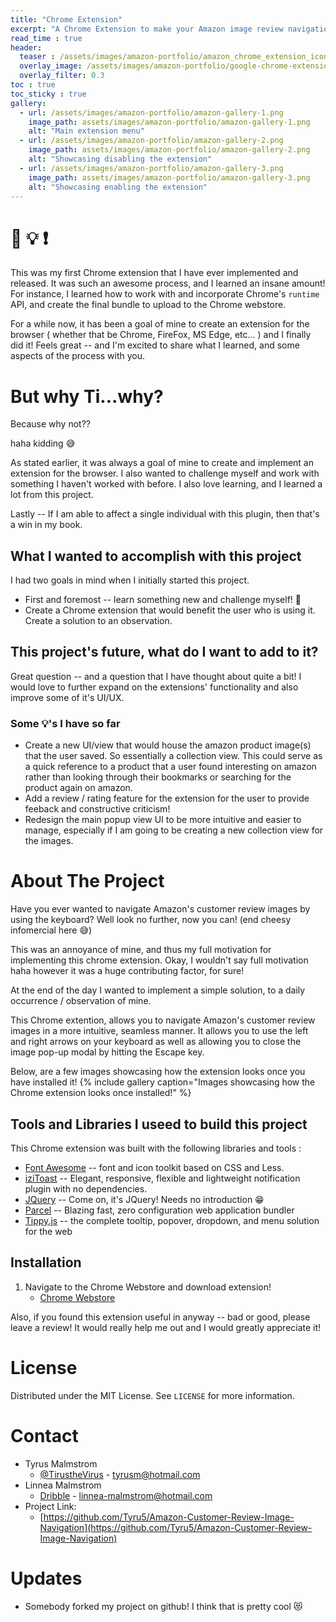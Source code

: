 ```yaml
---
title: "Chrome Extension"
excerpt: "A Chrome Extension to make your Amazon image review navigation more fluid."
read_time : true
header:
  teaser : /assets/images/amazon-portfolio/amazon_chrome_extension_icon_128x128.png
  overlay_image: /assets/images/amazon-portfolio/google-chrome-extensions.jpg
  overlay_filter: 0.3
toc : true
toc_sticky : true
gallery:
  - url: /assets/images/amazon-portfolio/amazon-gallery-1.png
    image_path: assets/images/amazon-portfolio/amazon-gallery-1.png
    alt: "Main extension menu"
  - url: /assets/images/amazon-portfolio/amazon-gallery-2.png
    image_path: assets/images/amazon-portfolio/amazon-gallery-2.png
    alt: "Showcasing disabling the extension"
  - url: /assets/images/amazon-portfolio/amazon-gallery-3.png
    image_path: assets/images/amazon-portfolio/amazon-gallery-3.png
    alt: "Showcasing enabling the extension"
---
```


# :thinking: :bulb: :exclamation:

This was my first Chrome extension that I have ever implemented and released. It was such an awesome process, and I learned
an insane amount! For instance, I learned how to work with and incorporate Chrome's ```runtime``` API, and create the
final bundle to upload to the Chrome webstore.

For a while now, it has been a goal of mine to create an extension for the browser
( whether that be Chrome, FireFox, MS Edge, etc... ) and I finally did it! Feels great -- and I'm excited to share what
I learned, and some aspects of the process with you.

# But why Ti...why?

Because why not??

haha kidding :sweat_smile:

As stated earlier, it was always a goal of mine to create and implement an extension for the browser. I also wanted to
challenge myself and work with something I haven't worked with before. I also love learning, and I learned a lot from
this project.

Lastly -- If I am able to affect a single individual with this plugin, then that's a win in my book.

## What I wanted to accomplish with this project

I  had two goals in mind when I initially started this project.

- First and foremost -- learn something new and challenge myself! :rocket:
- Create a Chrome extension that would benefit the user who is using it. Create a solution to an observation.

## This project's future, what do I want to add to it?

Great question -- and a question that I have thought about quite a bit! I would love to further expand on the extensions' functionality
and also improve some of it's UI/UX.

### Some :bulb:'s I have so far

- Create a new UI/view that would house the amazon product image(s) that the user saved. So essentially a collection view. This could serve as a quick reference to a product that a user found interesting on amazon rather than looking through their bookmarks or searching for the product again on amazon.
- Add a review / rating feature for the extension for the user to provide feeback and constructive criticism!
- Redesign the main popup view UI to be more intuitive and easier to manage, especially if I am going to be creating a new collection view for the images.

# About The Project

Have you ever wanted to navigate Amazon's customer review images by using the keyboard? Well look no further,
now you can! (end cheesy infomercial here :sweat_smile:)

This was an annoyance of mine, and thus my full motivation for implementing this chrome extension. Okay, I wouldn't say
full motivation haha however it was a huge contributing factor, for sure!

At the end of the day I wanted to implement a simple solution, to a daily occurrence / observation of mine.

This Chrome extention, allows you to navigate Amazon's customer review images in a more intuitive, seamless manner.
It allows you to use the left and right arrows on your keyboard as well as allowing you
to close the image pop-up modal by hitting the Escape key.

Below, are a few images showcasing how the extension looks once you have installed it!
{% include gallery caption="Images showcasing how the Chrome extension looks once installed!" %}

## Tools and Libraries I useed to build this project

This Chrome extension was built with the following libraries and tools :

- [Font Awesome](https://fontawesome.com/) -- font and icon toolkit based on CSS and Less.
- [iziToast](https://izitoast.marcelodolza.com/) -- Elegant, responsive, flexible and lightweight notification plugin with no dependencies.
- [JQuery](https://jquery.com) -- Come on, it's JQuery! Needs no introduction :grin:
- [Parcel](https://parceljs.org/) -- Blazing fast, zero configuration web application bundler
- [Tippy.js](https://atomiks.github.io/tippyjs/) -- the complete tooltip, popover, dropdown, and menu solution for the web

## Installation

1. Navigate to the Chrome Webstore and download extension!
      - [Chrome Webstore](https://chrome.google.com/webstore/detail/amazon-customer-review-im/fccjockkgecijdiogeebaefkdpkobmdo)

Also, if you found this extension useful in anyway -- bad or good, please leave a review! It would really help me out and I would greatly appreciate it!

<!-- LICENSE -->
# License

Distributed under the MIT License. See `LICENSE` for more information.

<!-- CONTACT -->
# Contact

- Tyrus Malmstrom
  - [@TirustheVirus](https://twitter.com/TirustheVirus) - tyrusm@hotmail.com
- Linnea Malmstrom
  - [Dribble](https://dribbble.com/LinneasMaximus) - linnea-malmstrom@hotmail.com
- Project Link:
  - [https://github.com/Tyru5/Amazon-Customer-Review-Image-Navigation](https://github.com/Tyru5/Amazon-Customer-Review-Image-Navigation)

# Updates

- Somebody forked my project on github! I think that is pretty cool :heart_eyes_cat:
